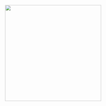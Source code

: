 <img width="316"  src="https://github.com/Chicksqace/Wx_Share3/assets/96372678/884e38de-817b-47db-aacd-88a94eaeab16">
